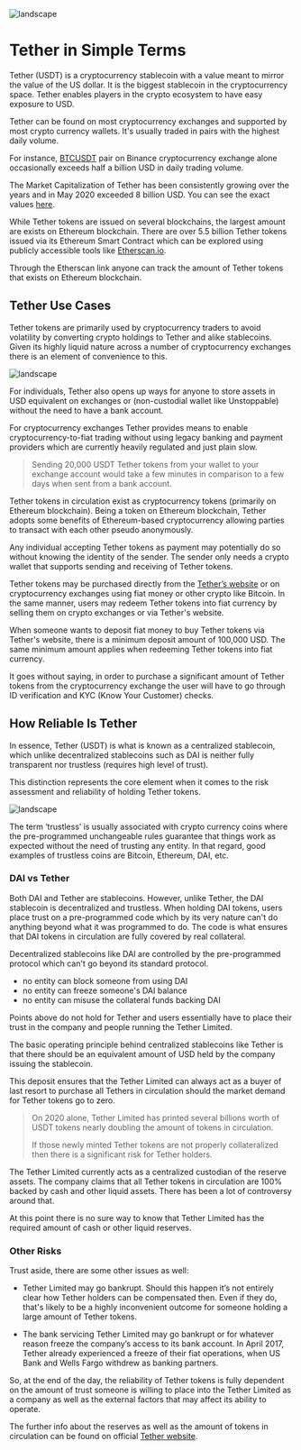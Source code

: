 ![landscape](https://raw.githubusercontent.com/horizontalsystems/blockchain-crypto-guides/master/token_guides/images/usdt-Main-l.png)

# Tether in Simple Terms

Tether (USDT) is a cryptocurrency stablecoin with a value meant to mirror the value of the US dollar. It is the biggest stablecoin in the cryptocurrency space. Tether enables players in the crypto ecosystem to have easy exposure to USD.

Tether can be found on most cryptocurrency exchanges and supported by most crypto currency wallets. It's usually traded in pairs with the highest daily volume. 

For instance, [BTCUSDT](https://www.binance.com/en/trade/BTC_USDT) pair on Binance cryptocurrency exchange alone occasionally exceeds half a billion USD in daily trading volume. 

The Market Capitalization of Tether has been consistently growing over the years and in May 2020 exceeded 8 billion USD. You can see the exact values [here](https://coinmarketcap.com/currencies/tether/).

While Tether tokens are issued on several blockchains, the largest amount are exists on Ethereum blockchain. There are over 5.5 billion Tether tokens issued via its Ethereum Smart Contract which can be explored using publicly accessible tools like [Etherscan.io](https://etherscan.io/token/0xdac17f958d2ee523a2206206994597c13d831ec7).

Through the Etherscan link anyone can track the amount of Tether tokens that exists on Ethereum blockchain.

## Tether Use Cases

Tether tokens are primarily used by cryptocurrency traders to avoid volatility by converting crypto holdings to Tether and alike stablecoins. Given its highly liquid nature across a number of cryptocurrency exchanges there is an element of convenience to this.

![landscape](https://raw.githubusercontent.com/horizontalsystems/blockchain-crypto-guides/master/token_guides/images/usdt-Exchange-l.png)

For individuals, Tether also opens up ways for anyone to store assets in USD equivalent on exchanges or (non-custodial wallet like Unstoppable) without the need to have a bank account.

For cryptocurrency exchanges Tether provides means to enable cryptocurrency-to-fiat trading without using legacy banking and payment providers which are currently heavily regulated and just plain slow. 

> Sending 20,000 USDT Tether tokens from your wallet to your exchange account would take a few minutes in comparison to a few days when sent from a bank account.

Tether tokens in circulation exist as cryptocurrency tokens (primarily on Ethereum blockchain). Being a token on Ethereum blockchain, Tether adopts some benefits of Ethereum-based cryptocurrency allowing parties to transact with each other pseudo anonymously. 

Any individual accepting Tether tokens as payment may potentially do so without knowing the identity of the sender. The sender only needs a crypto wallet that supports sending and receiving of Tether tokens.

Tether tokens may be purchased directly from the [Tether’s website](https://tether.to) or on cryptocurrency exchanges using fiat money or other crypto like Bitcoin. In the same manner, users may redeem Tether tokens into fiat currency by selling them on crypto exchanges or via Tether's website. 

When someone wants to deposit fiat money to buy Tether tokens via Tether's website, there is a minimum deposit amount of 100,000 USD. The same minimum amount applies when redeeming Tether tokens into fiat currency.

It goes without saying, in order to purchase a significant amount of Tether tokens from the cryptocurrency exchange the user will have to go through ID verification and KYC (Know Your Customer) checks.

## How Reliable Is Tether

In essence, Tether (USDT) is what is known as a centralized stablecoin, which unlike decentralized stablecoins such as DAI is neither fully transparent nor trustless (requires high level of trust). 

This distinction represents the core element when it comes to the risk assessment and reliability of holding Tether tokens.

![landscape](https://raw.githubusercontent.com/horizontalsystems/blockchain-crypto-guides/master/token_guides/images/usdt-equaldollar-l.png)

The term ‘trustless’ is usually associated with crypto currency coins where the pre-programmed unchangeable rules guarantee that things work as expected without the need of trusting any entity. In that regard, good examples of trustless coins are Bitcoin, Ethereum, DAI, etc.

### DAI vs Tether

Both DAI and Tether are stablecoins. However, unlike Tether, the DAI stablecoin is decentralized and trustless. When holding DAI tokens, users place trust on a pre-programmed code which by its very nature can't do anything beyond what it was programmed to do. The code is what ensures that DAI tokens in circulation are fully covered by real collateral.

[//]: # (link DAI guide)

Decentralized stablecoins like DAI are controlled by the pre-programmed protocol which can't go beyond its standard protocol.

- no entity can block someone from using DAI
- no entity can freeze someone's DAI balance
- no entity can misuse the collateral funds backing DAI

Points above do not hold for Tether and users essentially have to place their trust in the company and people running the Tether Limited.

The basic operating principle behind  centralized stablecoins like Tether is that there should be an equivalent amount of USD held by the company issuing the stablecoin. 

This deposit ensures that the Tether Limited can always act as a buyer of last resort to purchase all Tethers in circulation should the market demand for Tether tokens go to zero.

> On 2020 alone, Tether Limited has printed several billions worth of USDT tokens nearly doubling the amount of tokens in circulation.
>
> If those newly minted Tether tokens are not properly collateralized then there is a significant risk for Tether holders.

The Tether Limited currently acts as a centralized custodian of the reserve assets. The company claims that all Tether tokens in circulation are 100% backed by cash and other liquid assets. There has been a lot of controversy around that. 

At this point there is no sure way to know that Tether Limited has the required amount of cash or other liquid reserves.

### Other Risks

Trust aside, there are some other issues as well:

* Tether Limited may go bankrupt. Should this happen it’s not entirely clear how Tether holders can be compensated then. Even if they do, that's likely to be a highly inconvenient outcome for someone holding a large amount of Tether tokens.
    
* The bank servicing Tether Limited may go bankrupt or for whatever reason freeze the company’s access to its bank account. In April 2017, Tether already experienced a freeze of their fiat operations, when US Bank and Wells Fargo withdrew as banking partners.

So, at the end of the day, the reliability of Tether tokens is fully dependent on the amount of trust someone is willing to place into the Tether Limited as a company as well as the external factors that may affect its ability to operate.

The further info about the reserves as well as the amount of tokens in circulation can be found on official [Tether website](https://tether.to).